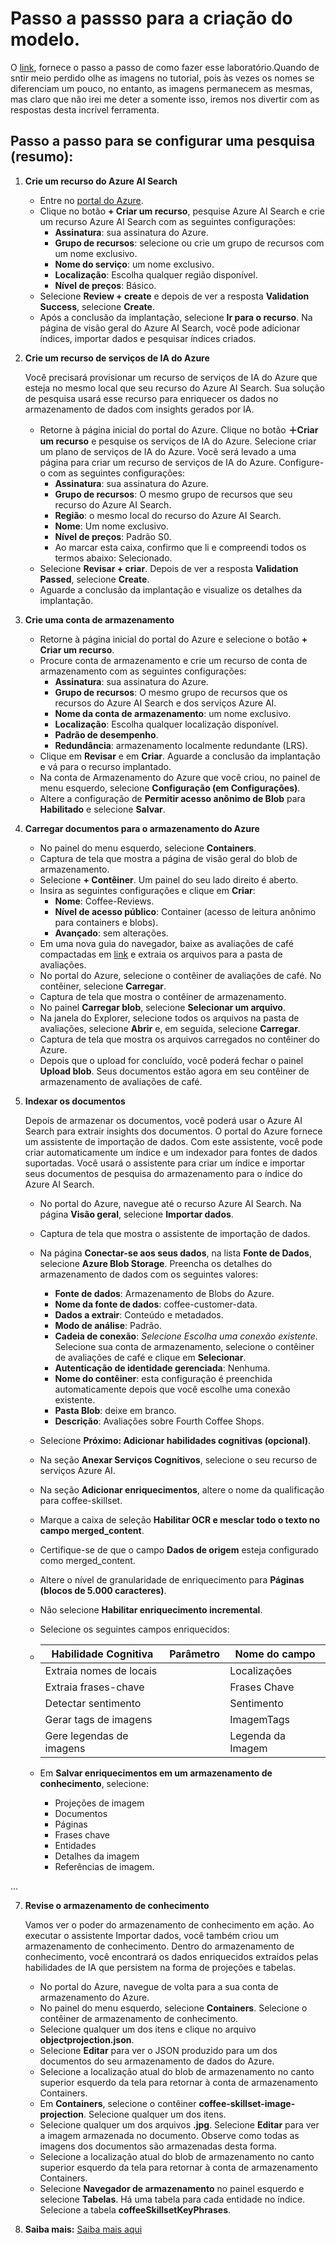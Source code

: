 # Passo a passso para a criação do modelo.

O [link](https://microsoftlearning-github-io.translate.goog/mslearn-ai-fundamentals/Instructions/Labs/11-ai-search.html?_x_tr_sl=auto&_x_tr_tl=pt&_x_tr_hl=pt-BR), fornece o passo a passo de como fazer esse laboratório.Quando de sntir meio perdido olhe as imagens no tutorial, pois às vezes os nomes se diferenciam um pouco, no entanto, as imagens permanecem as mesmas, mas claro que não irei me deter a somente isso, iremos nos divertir com as respostas desta incrível ferramenta.

## Passo a passo para se configurar uma pesquisa (resumo):

1. **Crie um recurso do Azure AI Search**

   - Entre no [portal do Azure](https://portal.azure.com/).
   - Clique no botão **+ Criar um recurso**, pesquise Azure AI Search e crie um recurso Azure AI Search com as seguintes configurações:
     - **Assinatura**: sua assinatura do Azure.
     - **Grupo de recursos**: selecione ou crie um grupo de recursos com um nome exclusivo.
     - **Nome do serviço**: um nome exclusivo.
     - **Localização**: Escolha qualquer região disponível.
     - **Nível de preços**: Básico.
   - Selecione **Review + create** e depois de ver a resposta **Validation Success**, selecione **Create**.
   - Após a conclusão da implantação, selecione **Ir para o recurso**. Na página de visão geral do Azure AI Search, você pode adicionar índices, importar dados e pesquisar índices criados.

2. **Crie um recurso de serviços de IA do Azure**

   Você precisará provisionar um recurso de serviços de IA do Azure que esteja no mesmo local que seu recurso do Azure AI Search. Sua solução de pesquisa usará esse recurso para enriquecer os dados no armazenamento de dados com insights gerados por IA.

   - Retorne à página inicial do portal do Azure. Clique no botão **＋Criar um recurso** e pesquise os serviços de IA do Azure. Selecione criar um plano de serviços de IA do Azure. Você será levado a uma página para criar um recurso de serviços de IA do Azure. Configure-o com as seguintes configurações:
     - **Assinatura**: sua assinatura do Azure.
     - **Grupo de recursos**: O mesmo grupo de recursos que seu recurso do Azure AI Search.
     - **Região**: o mesmo local do recurso do Azure AI Search.
     - **Nome**: Um nome exclusivo.
     - **Nível de preços**: Padrão S0.
     - Ao marcar esta caixa, confirmo que li e compreendi todos os termos abaixo: Selecionado.
   - Selecione **Revisar + criar**. Depois de ver a resposta **Validation Passed**, selecione **Create**.
   - Aguarde a conclusão da implantação e visualize os detalhes da implantação.

3. **Crie uma conta de armazenamento**

   - Retorne à página inicial do portal do Azure e selecione o botão **+ Criar um recurso**.
   - Procure conta de armazenamento e crie um recurso de conta de armazenamento com as seguintes configurações:
     - **Assinatura**: sua assinatura do Azure.
     - **Grupo de recursos**: O mesmo grupo de recursos que os recursos do Azure AI Search e dos serviços Azure AI.
     - **Nome da conta de armazenamento**: um nome exclusivo.
     - **Localização**: Escolha qualquer localização disponível.
     - **Padrão de desempenho**.
     - **Redundância**: armazenamento localmente redundante (LRS).
   - Clique em **Revisar** e em **Criar**. Aguarde a conclusão da implantação e vá para o recurso implantado.
   - Na conta de Armazenamento do Azure que você criou, no painel de menu esquerdo, selecione **Configuração (em Configurações)**.
   - Altere a configuração de **Permitir acesso anônimo de Blob** para **Habilitado** e selecione **Salvar**.

4. **Carregar documentos para o armazenamento do Azure**

   - No painel do menu esquerdo, selecione **Containers**.
   - Captura de tela que mostra a página de visão geral do blob de armazenamento.
   - Selecione **+ Contêiner**. Um painel do seu lado direito é aberto.
   - Insira as seguintes configurações e clique em **Criar**:
     - **Nome**: Coffee-Reviews.
     - **Nível de acesso público**: Container (acesso de leitura anônimo para containers e blobs).
     - **Avançado**: sem alterações.
   - Em uma nova guia do navegador, baixe as avaliações de café compactadas em [link](https://aka.ms/mslearn-coffee-reviewse) e extraia os arquivos para a pasta de avaliações.
   - No portal do Azure, selecione o contêiner de avaliações de café. No contêiner, selecione **Carregar**.
   - Captura de tela que mostra o contêiner de armazenamento.
   - No painel **Carregar blob**, selecione **Selecionar um arquivo**.
   - Na janela do Explorer, selecione todos os arquivos na pasta de avaliações, selecione **Abrir** e, em seguida, selecione **Carregar**.
   - Captura de tela que mostra os arquivos carregados no contêiner do Azure.
   - Depois que o upload for concluído, você poderá fechar o painel **Upload blob**. Seus documentos estão agora em seu contêiner de armazenamento de avaliações de café.

5. **Indexar os documentos**

   Depois de armazenar os documentos, você poderá usar o Azure AI Search para extrair insights dos documentos. O portal do Azure fornece um assistente de importação de dados. Com este assistente, você pode criar automaticamente um índice e um indexador para fontes de dados suportadas. Você usará o assistente para criar um índice e importar seus documentos de pesquisa do armazenamento para o índice do Azure AI Search.

   - No portal do Azure, navegue até o recurso Azure AI Search. Na página **Visão geral**, selecione **Importar dados**.
   - Captura de tela que mostra o assistente de importação de dados.
   - Na página **Conectar-se aos seus dados**, na lista **Fonte de Dados**, selecione **Azure Blob Storage**. Preencha os detalhes do armazenamento de dados com os seguintes valores:
     - **Fonte de dados**: Armazenamento de Blobs do Azure.
     - **Nome da fonte de dados**: coffee-customer-data.
     - **Dados a extrair**: Conteúdo e metadados.
     - **Modo de análise**: Padrão.
     - **Cadeia de conexão**: *Selecione Escolha uma conexão existente*. Selecione sua conta de armazenamento, selecione o contêiner de avaliações de café e clique em **Selecionar**.
     - **Autenticação de identidade gerenciada**: Nenhuma.
     - **Nome do contêiner**: esta configuração é preenchida automaticamente depois que você escolhe uma conexão existente.
     - **Pasta Blob**: deixe em branco.
     - **Descrição**: Avaliações sobre Fourth Coffee Shops.
   - Selecione **Próximo: Adicionar habilidades cognitivas (opcional)**.
   - Na seção **Anexar Serviços Cognitivos**, selecione o seu recurso de serviços Azure AI.
   - Na seção **Adicionar enriquecimentos**, altere o nome da qualificação para coffee-skillset.
   - Marque a caixa de seleção **Habilitar OCR e mesclar todo o texto no campo merged_content**.
   - Certifique-se de que o campo **Dados de origem** esteja configurado como merged_content.
   - Altere o nível de granularidade de enriquecimento para **Páginas (blocos de 5.000 caracteres)**.
   - Não selecione **Habilitar enriquecimento incremental**.
   - Selecione os seguintes campos enriquecidos:
  
   - 
     | Habilidade Cognitiva       | Parâmetro | Nome do campo   |
     |----------------------------|-----------|-----------------|
       | Extraia nomes de locais   |           | Localizações    |
       | Extraia frases-chave      |           | Frases Chave    |
       | Detectar sentimento       |           | Sentimento      |
       | Gerar tags de imagens     |           | ImagemTags      |
       | Gere legendas de imagens  |           | Legenda da Imagem|

   - Em **Salvar enriquecimentos em um armazenamento de conhecimento**, selecione:
     - Projeções de imagem
     - Documentos
     - Páginas
     - Frases chave
     - Entidades
     - Detalhes da imagem
     - Referências de imagem.

...

7. **Revise o armazenamento de conhecimento**

   Vamos ver o poder do armazenamento de conhecimento em ação. Ao executar o assistente Importar dados, você também criou um armazenamento de conhecimento. Dentro do armazenamento de conhecimento, você encontrará os dados enriquecidos extraídos pelas habilidades de IA que persistem na forma de projeções e tabelas.

   - No portal do Azure, navegue de volta para a sua conta de armazenamento do Azure.
   - No painel do menu esquerdo, selecione **Containers**. Selecione o contêiner de armazenamento de conhecimento.
   - Selecione qualquer um dos itens e clique no arquivo **objectprojection.json**.
   - Selecione **Editar** para ver o JSON produzido para um dos documentos do seu armazenamento de dados do Azure.
   - Selecione a localização atual do blob de armazenamento no canto superior esquerdo da tela para retornar à conta de armazenamento Containers.
   - Em **Containers**, selecione o contêiner **coffee-skillset-image-projection**. Selecione qualquer um dos itens.
   - Selecione qualquer um dos arquivos **.jpg**. Selecione **Editar** para ver a imagem armazenada no documento. Observe como todas as imagens dos documentos são armazenadas desta forma.
   - Selecione a localização atual do blob de armazenamento no canto superior esquerdo da tela para retornar à conta de armazenamento Containers.
   - Selecione **Navegador de armazenamento** no painel esquerdo e selecione **Tabelas**. Há uma tabela para cada entidade no índice. Selecione a tabela **coffeeSkillsetKeyPhrases**.

8. **Saiba mais:**
   [Saiba mais aqui](https://translate.google.com/website?sl=auto&tl=pt&hl=pt-BR&u=https://learn.microsoft.com/azure/search)



     






  

    



 



